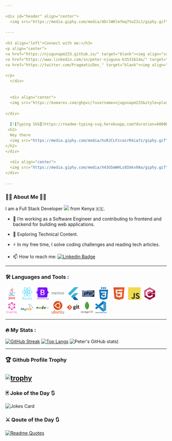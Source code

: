 ```yaml
---

<div id="header" align="center">
  <img src="https://media.giphy.com/media/UDclWKlmfmq7twI3iJ/giphy.gif" width="300"/>
  
----
  
<h3 align="left">Connect with me:</h3>
<p align="center">
<a href="https://njugunapm233.github.io/" target="blank"><img align="center" src="https://cdn.jsdelivr.net/npm/simple-icons@3.0.1/icons/googlechrome.svg" alt="" height="30" width="40" /></a>
<a href="https://www.linkedin.com/in/peter-njuguna-b3531614a/" target="blank"><img align="center" src="https://cdn.jsdelivr.net/npm/simple-icons@3.0.1/icons/linkedin.svg" alt="" height="30" width="40" /></a>
<a href="https://twitter.com/PragmaticDev_" target="blank"><img align="center" src="https://cdn.jsdelivr.net/npm/simple-icons@3.0.1/icons/twitter.svg" alt="" height="30" width="40" /></a>

</p>
  </div>

  
  <div align="center">
  <img src="https://komarev.com/ghpvc/?username=njugunapm233&style=plastic&color=brightgreen" alt=
  
</div>
  
  [![Typing SVG](https://readme-typing-svg.herokuapp.com?duration=6000&color=1E1824&lines=I+am+Peter+Njuguna;I+am+an+IT+Professional+with;More+than+4+years+experience+in:;Technical+Training;Software+Development;I+am+also+a+cloud+computing;enthusiast)](https://git.io/typing-svg) 
 <h2>
  Hey there
  <img src="https://media.giphy.com/media/hvRJCLFzcasrR4ia7z/giphy.gif" width="30px"/>
</h2>
</div>
  
  <div align="center">
  <img src="https://media.giphy.com/media/X43G5mWHLs8Imkv9Aa/giphy.gif" width="800" />
</div> 

---
```


### :man_technologist: About Me 👨‍🦲
  I am a Full Stack Developer <img src="https://media.giphy.com/media/WUlplcMpOCEmTGBtBW/giphy.gif" width="30"> from Kenya 🇰🇪.
  
  - :telescope: I’m working as a Software Engineer and contributing to frontend and backend for building web applications.

  - :seedling: Exploring Technical Content.

  - :zap: In my free time, I solve coding challenges and reading tech articles.

  - :mailbox: How to reach me: [![Linkedin Badge](https://img.shields.io/badge/-peter-blue?style=flat&logo=Linkedin&logoColor=white)](https://www.linkedin.com/in/peter-njuguna-b3531614a/)
  
  
  ---
  
  ### :hammer_and_wrench: Languages and Tools :
  
  <div>
  <img src="https://github.com/devicons/devicon/blob/master/icons/java/java-original-wordmark.svg" title="Java" alt="Java" width="40" height="40"/>&nbsp;
  <img src="https://github.com/devicons/devicon/blob/master/icons/react/react-original-wordmark.svg" title="React" alt="React" width="40" height="40"/>&nbsp;
  <img src="https://github.com/devicons/devicon/blob/master/icons/bootstrap/bootstrap-original-wordmark.svg" title="Bootstrap" alt="Bootstrap" width="40" height="40"/>&nbsp;
  <img src="https://github.com/devicons/devicon/blob/master/icons/express/express-original-wordmark.svg" title="Express" alt="Express" width="40" height="40"/>&nbsp;
  <img src="https://github.com/devicons/devicon/blob/master/icons/flutter/flutter-original.svg" title="Flutter" alt="Flutter" width="40" height="40"/>&nbsp;
  <img src="https://github.com/devicons/devicon/blob/master/icons/php/php-original.svg" title="Php" alt="Php" width="40" height="40"/>&nbsp;
  <img src="https://github.com/devicons/devicon/blob/master/icons/css3/css3-plain-wordmark.svg"  title="CSS3" alt="CSS" width="40" height="40"/>&nbsp;
  <img src="https://github.com/devicons/devicon/blob/master/icons/html5/html5-original.svg" title="HTML5" alt="HTML" width="40" height="40"/>&nbsp;
  <img src="https://github.com/devicons/devicon/blob/master/icons/javascript/javascript-original.svg" title="JavaScript" alt="JavaScript" width="40" height="40"/>&nbsp;
  <img src="https://github.com/devicons/devicon/blob/master/icons/cplusplus/cplusplus-original.svg" title="Cplusplus" alt="Cplusplus" width="40" height="40"/>&nbsp;
  <img src="https://github.com/devicons/devicon/blob/master/icons/graphql/graphql-plain-wordmark.svg"  alt="Graphql" width="40" height="40"/>&nbsp;
  <img src="https://github.com/devicons/devicon/blob/master/icons/mysql/mysql-original-wordmark.svg" title="MySQL"  alt="MySQL" width="40" height="40"/>&nbsp;
  <img src="https://github.com/devicons/devicon/blob/master/icons/nodejs/nodejs-original-wordmark.svg" title="NodeJS" alt="NodeJS" width="40" height="40"/>&nbsp;
  <img src="https://github.com/devicons/devicon/blob/master/icons/ubuntu/ubuntu-plain-wordmark.svg" title="Ubuntu" alt="Ubuntu" width="40" height="40"/>&nbsp;
  <img src="https://github.com/devicons/devicon/blob/master/icons/git/git-original-wordmark.svg" title="Git" **alt="Git" width="40" height="40"/>
    <img src="https://github.com/devicons/devicon/blob/master/icons/mongodb/mongodb-original-wordmark.svg" title="Mongodb" alt="Mongodb" width="40" height="40"/>
    <img src="https://github.com/devicons/devicon/blob/master/icons/vscode/vscode-original-wordmark.svg" title="Vscode" alt="Vscode" width="40" height="40"/>
</div> 

---

### :fire: My Stats :
  [![GitHub Streak](http://github-readme-streak-stats.herokuapp.com?user=njugunapm233&show_icons=true&theme=radical)](https://git.io/streak-stats)
  [![Top Langs](https://github-readme-stats.vercel.app/api/top-langs/?username=njugunapm233&langs_count=6&layout=compact&theme=vision-friendly-dark)](https://github.com/anuraghazra/github-readme-stats)
  ![Peter's GitHub stats](https://github-readme-stats.vercel.app/api?username=njugunapm233&show_icons=true&theme=radical))
  
  ----
  ### 🏆 Github Profile Trophy
  [![trophy](https://github-profile-trophy.vercel.app/?username=njugunapm233)](https://github.com/ryo-ma/github-profile-trophy)
  ----
  ### 🃏 Joke of the Day 🔃
  ![Jokes Card](https://readme-jokes.vercel.app/api?hideBorder)
  ### ⚔️ Qoute of the Day 🔃
  [![Readme Quotes](https://quotes-github-readme.vercel.app/api?type=horizontal&theme=monokai)](https://github.com/piyushsuthar/github-readme-quotes)
  
  

